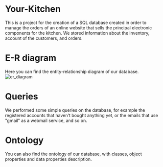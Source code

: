# Your-Kitchen 
This is a project for the creation of a SQL database created in order to manage the orders of an online website that sells the principal electronic components for
the kitchen.
We stored information about the inventory, account of the customers, and orders.

# E-R diagram
Here you can find the entity-relationship diagram of our database.
![er_diagram](https://user-images.githubusercontent.com/72893119/114830035-0fdd9080-9dcc-11eb-9aba-ac5fae9f84c6.png)

# Queries
We performed some simple queries on the database, for example the registered accounts that haven't bought anything yet, or the emails that use "gmail" as a webmail service, and so on.

# Ontology
You can also find the ontology of our database, with classes, object properties and data properties description.
